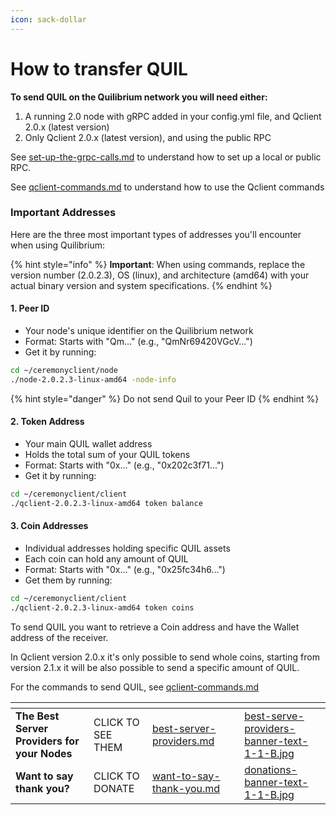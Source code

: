```yaml
---
icon: sack-dollar
---
```


# How to transfer QUIL

**To send QUIL on the Quilibrium network you will need either:**

1. A running 2.0 node with gRPC added in your config.yml file, and Qclient 2.0.x (latest version)
2. Only Qclient 2.0.x (latest version), and using the public RPC

See [set-up-the-grpc-calls.md](../../set-up-the-grpc-calls.md "mention") to understand how to set up a local or public RPC.

See [qclient-commands.md](qclient-commands.md "mention") to understand how to use the Qclient commands

### Important Addresses

Here are the three most important types of addresses you'll encounter when using Quilibrium:

{% hint style="info" %}
**Important**: When using commands, replace the version number (2.0.2.3), OS (linux), and architecture (amd64) with your actual binary version and system specifications.
{% endhint %}

#### 1. Peer ID

* Your node's unique identifier on the Quilibrium network
* Format: Starts with "Qm..." (e.g., "QmNr69420VGcV...")
* Get it by running:

```bash
cd ~/ceremonyclient/node
./node-2.0.2.3-linux-amd64 -node-info
```

{% hint style="danger" %}
Do not send Quil to your Peer ID
{% endhint %}

#### 2. Token Address

* Your main QUIL wallet address
* Holds the total sum of your QUIL tokens
* Format: Starts with "0x..." (e.g., "0x202c3f71...")
* Get it by running:

```bash
cd ~/ceremonyclient/client
./qclient-2.0.2.3-linux-amd64 token balance
```

#### 3. Coin Addresses

* Individual addresses holding specific QUIL assets
* Each coin can hold any amount of QUIL
* Format: Starts with "0x..." (e.g., "0x25fc34h6...")
* Get them by running:

```bash
cd ~/ceremonyclient/client
./qclient-2.0.2.3-linux-amd64 token coins
```

To send QUIL you want to retrieve a Coin address and have the Wallet address of the receiver.&#x20;

In Qclient version 2.0.x it's only possible to send whole coins, starting from version 2.1.x it will be also possible to send a specific amount of QUIL.

For the commands to send QUIL, see [qclient-commands.md](qclient-commands.md "mention")



<table data-card-size="large" data-column-title-hidden data-view="cards" data-full-width="false"><thead><tr><th></th><th></th><th data-hidden data-card-target data-type="content-ref"></th><th data-hidden></th><th data-hidden data-card-cover data-type="files"></th></tr></thead><tbody><tr><td><strong>The Best Server Providers for your Nodes</strong></td><td>CLICK TO SEE THEM</td><td><a href="../../best-server-providers.md">best-server-providers.md</a></td><td></td><td><a href="../../.gitbook/assets/best-serve-providers-banner-text-1-1-B.jpg">best-serve-providers-banner-text-1-1-B.jpg</a></td></tr><tr><td><strong>Want to say thank you?</strong></td><td>CLICK TO DONATE</td><td><a href="../../want-to-say-thank-you.md">want-to-say-thank-you.md</a></td><td></td><td><a href="../../.gitbook/assets/donations-banner-text-1-1-B.jpg">donations-banner-text-1-1-B.jpg</a></td></tr></tbody></table>

